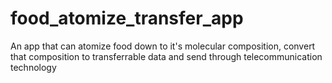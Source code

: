 # food_atomize_transfer_app
An app that can atomize food down to it's molecular composition, convert that composition to transferrable data and send through telecommunication technology
